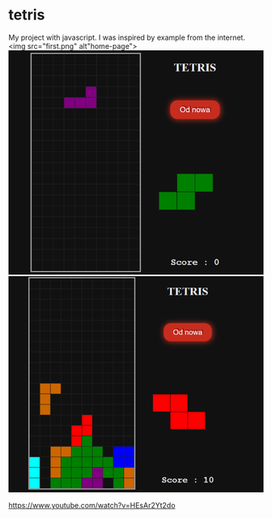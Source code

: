 # tetris
My project with javascript.
I was inspired by example from the internet. 
<img src="first.png" alt"home-page">
<img src="second.png" alt="game">
<img src="third.png" alt="game">


https://www.youtube.com/watch?v=HEsAr2Yt2do
